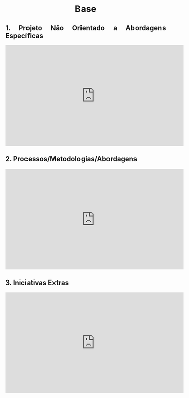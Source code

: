 # <center> Base

<div align="justify">

## 1. Projeto Não Orientado a Abordagens Específicas

<iframe width="560" height="315" src="https://www.youtube.com/embed/eT3nrE5kbbQ" title="YouTube video player" frameborder="0" allow="accelerometer; autoplay; clipboard-write; encrypted-media; gyroscope; picture-in-picture" allowfullscreen></iframe>

## 2. Processos/Metodologias/Abordagens

<iframe width="560" height="315" src="https://www.youtube.com/embed/rfFAu3dBPeM" title="YouTube video player" frameborder="0" allow="accelerometer; autoplay; clipboard-write; encrypted-media; gyroscope; picture-in-picture" allowfullscreen></iframe>

## 3. Iniciativas Extras

<iframe width="560" height="315" src="https://www.youtube.com/embed/QfjaEft9OEA" title="YouTube video player" frameborder="0" allow="accelerometer; autoplay; clipboard-write; encrypted-media; gyroscope; picture-in-picture" allowfullscreen></iframe>


</div>


